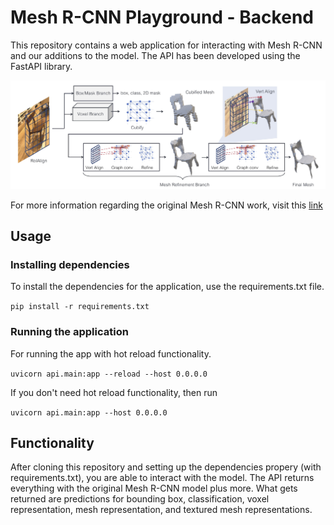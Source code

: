 # Mesh R-CNN Playground - Backend

This repository contains a web application for interacting with Mesh R-CNN and our additions to the model. The API has been developed using the FastAPI library.


![Mesh R-CNN Archiecture](docs/mesh_arch.png)


For more information regarding the original Mesh R-CNN work, visit this [link](https://arxiv.org/abs/1906.02739)


## Usage
### Installing dependencies
To install the dependencies for the application, use the requirements.txt file.

`pip install -r requirements.txt` 

### Running the application

For running the app with hot reload functionality.

`uvicorn api.main:app --reload --host 0.0.0.0`

If you don't need hot reload functionality, then run

`uvicorn api.main:app --host 0.0.0.0`


## Functionality
After cloning this repository and setting up the dependencies propery (with requirements.txt), you are able to interact with the model. The API returns everything with the original Mesh R-CNN model plus more. What gets returned are predictions for bounding box, classification, voxel representation, mesh representation, and textured mesh representations.

